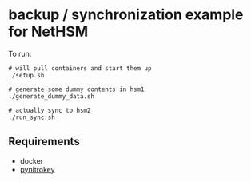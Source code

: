 # backup / synchronization example for NetHSM

To run:
```
# will pull containers and start them up
./setup.sh

# generate some dummy contents in hsm1 
./generate_dummy_data.sh

# actually sync to hsm2
./run_sync.sh
```

## Requirements

- docker
- [pynitrokey](https://github.com/Nitrokey/pynitrokey)
